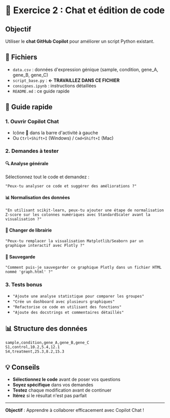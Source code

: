 # 💬 Exercice 2 : Chat et édition de code

## Objectif
Utiliser le **chat GitHub Copilot** pour améliorer un script Python existant.

## 📁 Fichiers
- `data.csv` : données d'expression génique (sample, condition, gene_A, gene_B, gene_C)
- `script_base.py` : **← TRAVAILLEZ DANS CE FICHIER**
- `consignes.ipynb` : instructions détaillées
- `README.md` : ce guide rapide

## 🚀 Guide rapide

### 1. Ouvrir Copilot Chat
- Icône 💬 dans la barre d'activité à gauche
- Ou `Ctrl+Shift+I` (Windows) / `Cmd+Shift+I` (Mac)

### 2. Demandes à tester

#### 🔍 **Analyse générale**
Sélectionnez tout le code et demandez :
```
"Peux-tu analyser ce code et suggérer des améliorations ?"
```

#### 📊 **Normalisation des données**
```
"En utilisant scikit-learn, peux-tu ajouter une étape de normalisation Z-score sur les colonnes numériques avec StandardScaler avant la visualisation ?"
```

#### 🎨 **Changer de librairie**
```
"Peux-tu remplacer la visualisation Matplotlib/Seaborn par un graphique interactif avec Plotly ?"
```

#### 💾 **Sauvegarde**
```
"Comment puis-je sauvegarder ce graphique Plotly dans un fichier HTML nommé 'graph.html' ?"
```

### 3. Tests bonus
- `"Ajoute une analyse statistique pour comparer les groupes"`
- `"Crée un dashboard avec plusieurs graphiques"`
- `"Refactorise ce code en utilisant des fonctions"`
- `"Ajoute des docstrings et commentaires détaillés"`

## 📊 Structure des données
```csv
sample,condition,gene_A,gene_B,gene_C
S1,control,10.2,5.4,12.1
S4,treatment,25.3,8.2,15.3
```

## 💡 Conseils
- **Sélectionnez le code** avant de poser vos questions
- **Soyez spécifique** dans vos demandes
- **Testez** chaque modification avant de continuer
- **Itérez** si le résultat n'est pas parfait

---
**Objectif** : Apprendre à collaborer efficacement avec Copilot Chat !
